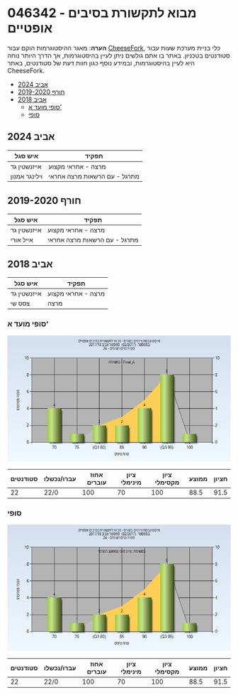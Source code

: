 # 046342 - מבוא לתקשורת בסיבים אופטיים

**הערה**: מאגר ההיסטוגרמות הוקם עבור [CheeseFork](https://cheesefork.cf/), כלי בניית מערכת שעות עבור סטודנטים בטכניון. באתר בו אתם גולשים ניתן לעיין בהיסטוגרמות, אך הדרך היותר נוחה היא לעיין בהיסטוגרמות, ובמידע נוסף כגון חוות דעת של סטודנטים, באתר CheeseFork.

* [אביב 2024](#202302)
* [חורף 2019-2020](#201901)
* [אביב 2018](#201702)
  * [סופי מועד א'](#201702-Final_A)
  * [סופי](#201702-Finals)

<h2 id="202302">אביב 2024</h2>

| איש סגל | תפקיד |
| ---- | ---- |
| אייזנשטין גד | מרצה - אחראי מקצוע |
| וילינגר אמנון | מתרגל - עם הרשאות מרצה אחראי |

<h2 id="201901">חורף 2019-2020</h2>

| איש סגל | תפקיד |
| ---- | ---- |
| אייזנשטין גד | מרצה - אחראי מקצוע |
| אייל אורי | מתרגל - עם הרשאות מרצה אחראי |

<h2 id="201702">אביב 2018</h2>

| איש סגל | תפקיד |
| ---- | ---- |
| אייזנשטין גד | מרצה - אחראי מקצוע |
| צסס שי | מרצה |

<h3 id="201702-Final_A">סופי מועד א'</h3>

![201702 Final_A](201702/Final_A.png)

| סטודנטים | עברו/נכשלו | אחוז עוברים | ציון מינימלי | ציון מקסימלי | ממוצע | חציון |
| ---- | ---- | ---- | ---- | ---- | ---- | ---- |
| 22 | 22/0 | 100 | 70 | 100 | 88.5 | 91.5 |

<h3 id="201702-Finals">סופי</h3>

![201702 Finals](201702/Finals.png)

| סטודנטים | עברו/נכשלו | אחוז עוברים | ציון מינימלי | ציון מקסימלי | ממוצע | חציון |
| ---- | ---- | ---- | ---- | ---- | ---- | ---- |
| 22 | 22/0 | 100 | 70 | 100 | 88.5 | 91.5 |

